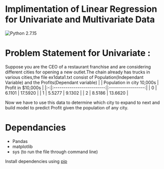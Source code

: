 # Implimentation of Linear Regression for Univariate and Multivariate Data 
![Python 2.7.15](https://img.shields.io/badge/Python-2.7.15-blue)
# Problem Statement for Univariate :
Suppose you are the CEO of a restaurant franchise and are considering different cities for opening a new outlet.The chain already has trucks in various cities,the file ex1data1.txt consist of Population(Independant Variable) and the Profits(Dependant variable)
|   | Population in city 10,000s | Profit in $10,000s |
|:-:|:--------------------------:|:------------------:|
| 0 |           6.1101           |       17.5920      |
| 1 |           5.5277           |       9.1302       |
| 2 |           8.5186           |       13.6620      |

Now we have to use this data to determine which city to expand to next and build model to predict Profit given the population of any city.

# Dependancies
* Pandas
* matplotlib
* sys (to run the file through command line)

Install dependencies using [pip](https://pip.pypa.io/en/stable/)
